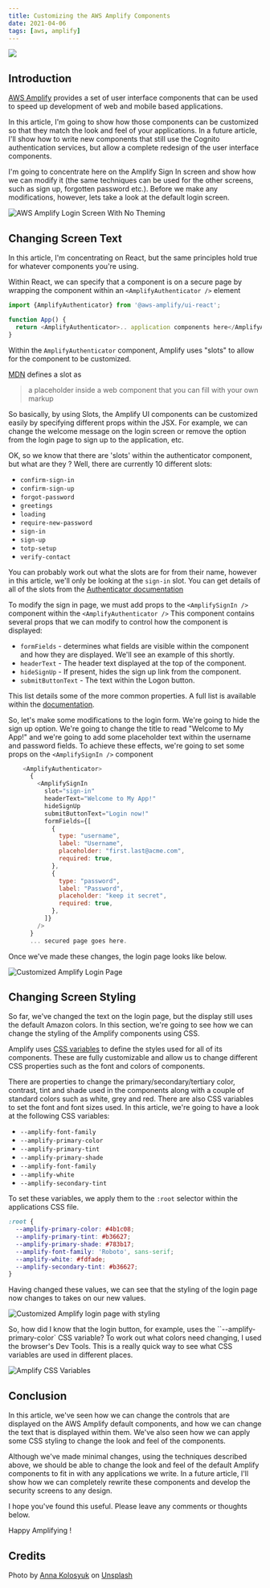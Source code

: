 ```yaml
---
title: Customizing the AWS Amplify Components
date: 2021-04-06
tags: [aws, amplify]
---
```


![](/images/paint.jpg)

## Introduction

[AWS Amplify](https://aws.amazon.com/amplify/) provides a set of user interface components that can be used to speed up development of web and mobile based applications.

In this article, I'm going to show how those components can be customized so that they match the look and feel of your applications. In a future article, I'll show how to write new components that still use the Cognito authentication services, but allow a complete redesign of the user interface components.

I'm going to concentrate here on the Amplify Sign In screen and show how we can modify it (the same techniques can be used for the other screens, such as sign up, forgotten password etc.). Before we make any modifications, however, lets take a look at the default login screen.

![AWS Amplify Login Screen With No Theming](https://cdn.hashnode.com/res/hashnode/image/upload/v1617739192181/iTVBRxTrb.png)

## Changing Screen Text

In this article, I'm concentrating on React, but the same principles hold true for whatever components you're using.

Within React, we can specify that a component is on a secure page by wrapping the component within an `<AmplifyAuthenticator />` element

```javascript
import {AmplifyAuthenticator} from '@aws-amplify/ui-react';

function App() {
  return <AmplifyAuthenticator>.. application components here</AmplifyAuthenticator>;
}
```

Within the `AmplifyAuthenticator` component, Amplify uses "slots" to allow for the component to be customized.

[MDN](https://developer.mozilla.org/en-US/docs/Web/HTML/Element/Slot) defines a slot as

> a placeholder inside a web component that you can fill with your own markup

So basically, by using Slots, the Amplify UI components can be customized easily by specifying different props within the JSX. For example, we can change the welcome message on the login screen or remove the option from the login page to sign up to the application, etc.

OK, so we know that there are 'slots' within the authenticator component, but what are they ? Well, there are currently 10 different slots:

- `confirm-sign-in`
- `confirm-sign-up`
- `forgot-password`
- `greetings`
- `loading`
- `require-new-password`
- `sign-in`
- `sign-up`
- `totp-setup`
- `verify-contact`

You can probably work out what the slots are for from their name, however in this article, we'll only be looking at the `sign-in` slot. You can get details of all of the slots from the [Authenticator documentation](https://docs.amplify.aws/ui/auth/authenticator/q/framework/react#props-slots-amplify-authenticator)

To modify the sign in page, we must add props to the `<AmplifySignIn />` component within the `<AmplifyAuthenticator />` This component contains several props that we can modify to control how the component is displayed:

- `formFields` - determines what fields are visible within the component and how they are displayed. We'll see an example of this shortly.
- `headerText` - The header text displayed at the top of the component.
- `hideSignUp` - If present, hides the sign up link from the component.
- `submitButtonText` - The text within the Logon button.

This list details some of the more common properties. A full list is available within the [documentation](https://docs.amplify.aws/ui/auth/authenticator/q/framework/react#sign-in).

So, let's make some modifications to the login form. We're going to hide the sign up option. We're going to change the title to read "Welcome to My App!" and we're going to add some placeholder text within the username and password fields. To achieve these effects, we're going to set some props on the `<AmplifySignIn />` component

```javascript
    <AmplifyAuthenticator>
      {
        <AmplifySignIn
          slot="sign-in"
          headerText="Welcome to My App!"
          hideSignUp
          submitButtonText="Login now!"
          formFields={[
            {
              type: "username",
              label: "Username",
              placeholder: "first.last@acme.com",
              required: true,
            },
            {
              type: "password",
              label: "Password",
              placeholder: "keep it secret",
              required: true,
            },
          ]}
        />
      }
      ... secured page goes here.
```

Once we've made these changes, the login page looks like below.

![Customized Amplify Login Page](https://cdn.hashnode.com/res/hashnode/image/upload/v1617741153744/qrXUhuKEh.png)

## Changing Screen Styling

So far, we've changed the text on the login page, but the display still uses the default Amazon colors. In this section, we're going to see how we can change the styling of the Amplify components using CSS.

Amplify uses [CSS variables](https://developer.mozilla.org/en-US/docs/Web/CSS/--*) to define the styles used for all of its components. These are fully customizable and allow us to change different CSS properties such as the font and colors of components.

There are properties to change the primary/secondary/tertiary color, contrast, tint and shade used in the components along with a couple of standard colors such as white, grey and red. There are also CSS variables to set the font and font sizes used. In this article, we're going to have a look at the following CSS variables:

- `--amplify-font-family`
- `--amplify-primary-color`
- `--amplify-primary-tint`
- `--amplify-primary-shade`
- `--amplify-font-family`
- `--amplify-white`
- `--amplify-secondary-tint`

To set these variables, we apply them to the `:root` selector within the applications CSS file.

```css
:root {
  --amplify-primary-color: #4b1c08;
  --amplify-primary-tint: #b36627;
  --amplify-primary-shade: #783b17;
  --amplify-font-family: 'Roboto', sans-serif;
  --amplify-white: #fdfade;
  --amplify-secondary-tint: #b36627;
}
```

Having changed these values, we can see that the styling of the login page now changes to takes on our new values.

![Customized Amplify login page with styling](https://cdn.hashnode.com/res/hashnode/image/upload/v1617742550580/C_UjiRKn-.png)

So, how did I know that the login button, for example, uses the ``--amplify-primary-color` CSS variable? To work out what colors need changing, I used the browser's Dev Tools. This is a really quick way to see what CSS variables are used in different places.

![Amplify CSS Variables](https://cdn.hashnode.com/res/hashnode/image/upload/v1617742839342/wQ3LT9G0z.png)

## Conclusion

In this article, we've seen how we can change the controls that are displayed on the AWS Amplify default components, and how we can change the text that is displayed within them. We've also seen how we can apply some CSS styling to change the look and feel of the components.

Although we've made minimal changes, using the techniques described above, we should be able to change the look and feel of the default Amplify components to fit in with any applications we write. In a future article, I'll show how we can completely rewrite these components and develop the security screens to any design.

I hope you've found this useful. Please leave any comments or thoughts below.

Happy Amplifying !

## Credits

Photo by <a href="https://unsplash.com/@anko_?utm_source=unsplash&utm_medium=referral&utm_content=creditCopyText">Anna Kolosyuk</a> on <a href="https://unsplash.com/s/photos/paint?utm_source=unsplash&utm_medium=referral&utm_content=creditCopyText">Unsplash</a>
